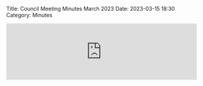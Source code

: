 Title: Council Meeting Minutes March 2023
Date: 2023-03-15 18:30
Category: Minutes

<embed width=100% style="height: -webkit-fill-available" src="https://docs.google.com/document/d/e/2PACX-1vSa5gfVUaf8jQ_e9bji2Q3NaM4GRaMWjwTCIRSzfJhz-OyF-MBaFD-5gcLSSc92fplYDL6COIHyuWsq/pub?embedded=true"></embed>
